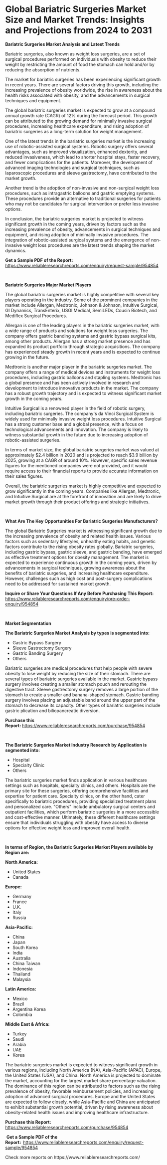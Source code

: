 <p><h1>Global Bariatric Surgeries Market Size and Market Trends: Insights and Projections from 2024 to 2031</h1></p><p><strong>Bariatric Surgeries Market Analysis and Latest Trends</strong></p>
<p><p>Bariatric surgeries, also known as weight loss surgeries, are a set of surgical procedures performed on individuals with obesity to reduce their weight by restricting the amount of food the stomach can hold and/or by reducing the absorption of nutrients.</p><p>The market for bariatric surgeries has been experiencing significant growth in recent years. There are several factors driving this growth, including the increasing prevalence of obesity worldwide, the rise in awareness about the health risks associated with obesity, and the advancements in surgical techniques and equipment.</p><p>The global bariatric surgeries market is expected to grow at a compound annual growth rate (CAGR) of 12% during the forecast period. This growth can be attributed to the growing demand for minimally invasive surgical procedures, increasing healthcare expenditure, and rising adoption of bariatric surgeries as a long-term solution for weight management.</p><p>One of the latest trends in the bariatric surgeries market is the increasing use of robotic-assisted surgical systems. Robotic surgery offers several advantages, such as improved visualization, enhanced dexterity, and reduced invasiveness, which lead to shorter hospital stays, faster recovery, and fewer complications for the patients. Moreover, the development of advanced imaging technologies and surgical techniques, such as laparoscopic procedures and sleeve gastrectomy, have contributed to the market growth.</p><p>Another trend is the adoption of non-invasive and non-surgical weight loss procedures, such as intragastric balloons and gastric emptying systems. These procedures provide an alternative to traditional surgeries for patients who may not be candidates for surgical intervention or prefer less invasive options.</p><p>In conclusion, the bariatric surgeries market is projected to witness significant growth in the coming years, driven by factors such as the increasing prevalence of obesity, advancements in surgical techniques and equipment, and rising adoption of minimally invasive procedures. The integration of robotic-assisted surgical systems and the emergence of non-invasive weight loss procedures are the latest trends shaping the market dynamics.</p></p>
<p><strong>Get a Sample PDF of the Report:&nbsp;</strong> <a href="https://www.reliableresearchreports.com/enquiry/request-sample/954854">https://www.reliableresearchreports.com/enquiry/request-sample/954854</a></p>
<p>&nbsp;</p>
<p><strong>Bariatric Surgeries Major Market Players</strong></p>
<p><p>The global bariatric surgeries market is highly competitive with several key players operating in the industry. Some of the prominent companies in the market include Allergan, Medtronic, Johnson & Johnson, Intuitive Surgical, GI Dynamics, TransEnterix, USGI Medical, SemiLEDs, Cousin Biotech, and Mediflex Surgical Procedures.</p><p>Allergan is one of the leading players in the bariatric surgeries market, with a wide range of products and solutions for weight loss surgeries. The company offers gastric banding systems and gastric bypass surgical kits, among other products. Allergan has a strong market presence and has expanded its product portfolio through strategic acquisitions. The company has experienced steady growth in recent years and is expected to continue growing in the future.</p><p>Medtronic is another major player in the bariatric surgeries market. The company offers a range of medical devices and instruments for weight loss procedures, including gastric balloons and stapling systems. Medtronic has a global presence and has been actively involved in research and development to introduce innovative products in the market. The company has a robust growth trajectory and is expected to witness significant market growth in the coming years.</p><p>Intuitive Surgical is a renowned player in the field of robotic surgery, including bariatric surgeries. The company's da Vinci Surgical System is widely used for minimally invasive weight loss procedures. Intuitive Surgical has a strong customer base and a global presence, with a focus on technological advancements and innovation. The company is likely to witness substantial growth in the future due to increasing adoption of robotic-assisted surgeries.</p><p>In terms of market size, the global bariatric surgeries market was valued at approximately $2.4 billion in 2020 and is projected to reach $3.9 billion by 2025, growing at a CAGR of around 10%. However, specific sales revenue figures for the mentioned companies were not provided, and it would require access to their financial reports to provide accurate information on their sales figures.</p><p>Overall, the bariatric surgeries market is highly competitive and expected to grow significantly in the coming years. Companies like Allergan, Medtronic, and Intuitive Surgical are at the forefront of innovation and are likely to drive market growth through their product offerings and strategic initiatives.</p></p>
<p>&nbsp;</p>
<p><strong>What Are The Key Opportunities For Bariatric Surgeries Manufacturers?</strong></p>
<p><p>The global Bariatric Surgeries market is witnessing significant growth due to the increasing prevalence of obesity and related health issues. Various factors such as sedentary lifestyles, unhealthy eating habits, and genetic factors contribute to the rising obesity rates globally. Bariatric surgeries, including gastric bypass, gastric sleeve, and gastric banding, have emerged as effective treatment options for obesity management. The market is expected to experience continuous growth in the coming years, driven by advancements in surgical techniques, growing awareness about the benefits of bariatric surgeries, and increasing healthcare expenditure. However, challenges such as high cost and post-surgery complications need to be addressed for sustained market growth.</p></p>
<p><strong>Inquire or Share Your Questions If Any Before Purchasing This Report:</strong> <a href="https://www.reliableresearchreports.com/enquiry/pre-order-enquiry/954854">https://www.reliableresearchreports.com/enquiry/pre-order-enquiry/954854</a></p>
<p>&nbsp;</p>
<p><strong>Market Segmentation</strong></p>
<p><strong>The Bariatric Surgeries Market Analysis by types is segmented into:</strong></p>
<p><ul><li>Gastric Bypass Surgery</li><li>Sleeve Gastrectomy Surgery</li><li>Gastric Banding Surgery</li><li>Others</li></ul></p>
<p><p>Bariatric surgeries are medical procedures that help people with severe obesity to lose weight by reducing the size of their stomach. There are several types of bariatric surgeries available in the market. Gastric bypass surgery involves creating a smaller stomach pouch and rerouting the digestive tract. Sleeve gastrectomy surgery removes a large portion of the stomach to create a smaller and banana-shaped stomach. Gastric banding surgery involves placing an adjustable band around the upper part of the stomach to decrease its capacity. Other types of bariatric surgeries include gastric plication and biliopancreatic diversion.</p></p>
<p><strong>Purchase this Report:&nbsp;</strong><a href="https://www.reliableresearchreports.com/purchase/954854">https://www.reliableresearchreports.com/purchase/954854</a></p>
<p>&nbsp;</p>
<p><strong>The Bariatric Surgeries Market Industry Research by Application is segmented into:</strong></p>
<p><ul><li>Hospital</li><li>Specialty Clinic</li><li>Others</li></ul></p>
<p><p>The bariatric surgeries market finds application in various healthcare settings such as hospitals, specialty clinics, and others. Hospitals are the primary site for these surgeries, offering comprehensive facilities and expertise for patient care. Specialty clinics, on the other hand, cater specifically to bariatric procedures, providing specialized treatment plans and personalized care. "Others" include ambulatory surgical centers and outpatient facilities, which perform bariatric surgeries in a more accessible and cost-effective manner. Ultimately, these different healthcare settings ensure that individuals struggling with obesity have access to diverse options for effective weight loss and improved overall health.</p></p>
<p>&nbsp;</p>
<p><strong>In terms of Region, the Bariatric Surgeries Market Players available by Region are:</strong></p>
<p>
    <p> <strong> North America: </strong>
        <ul>
            <li>United States</li>
            <li>Canada</li>
        </ul>
        </p> 
    <p> <strong> Europe: </strong>
        <ul>
            <li>Germany</li>
            <li>France</li>
            <li>U.K.</li>
            <li>Italy</li>
            <li>Russia</li>
        </ul>
        </p> 
    <p> <strong> Asia-Pacific: </strong>
        <ul>
            <li>China</li>
            <li>Japan</li>
            <li>South Korea</li>
            <li>India</li>
            <li>Australia</li>
            <li>China Taiwan</li>
            <li>Indonesia</li>
            <li>Thailand</li>
            <li>Malaysia</li>
        </ul>
        </p> 
    <p> <strong> Latin America: </strong>
        <ul>
            <li>Mexico</li>
            <li>Brazil</li>
            <li>Argentina Korea</li>
            <li>Colombia</li>
        </ul>
        </p> 
    <p> <strong> Middle East & Africa: </strong>
        <ul>
            <li>Turkey</li>
            <li>Saudi</li>
            <li>Arabia</li>
            <li>UAE</li>
            <li>Korea</li>
        </ul>
    </p>
    </p>
<p><p>The bariatric surgeries market is expected to witness significant growth in various regions, including North America (NA), Asia-Pacific (APAC), Europe, the United States (USA), and China. North America is projected to dominate the market, accounting for the largest market share percentage valuation. The dominance of this region can be attributed to factors such as the rising prevalence of obesity, favorable reimbursement policies, and increasing adoption of advanced surgical procedures. Europe and the United States are expected to follow closely, while Asia-Pacific and China are anticipated to exhibit substantial growth potential, driven by rising awareness about obesity-related health issues and improving healthcare infrastructure.</p></p>
<p><strong>Purchase this Report: </strong><a href="https://www.reliableresearchreports.com/purchase/954854">https://www.reliableresearchreports.com/purchase/954854</a></p>
<p>&nbsp;<strong>Get a Sample PDF of the Report:&nbsp;&nbsp;</strong><a href="https://www.reliableresearchreports.com/enquiry/request-sample/954854">https://www.reliableresearchreports.com/enquiry/request-sample/954854</a></p>
<p><strong></strong></p>
<p>Check more reports on https://www.reliableresearchreports.com/</p>